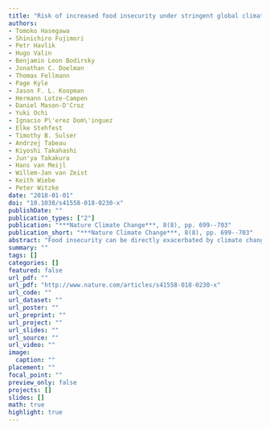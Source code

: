 ```yaml
---
title: "Risk of increased food insecurity under stringent global climate change mitigation policy"
authors: 
- Tomoko Hasegawa
- Shinichiro Fujimori
- Petr Havlik
- Hugo Valin
- Benjamin Leon Bodirsky
- Jonathan C. Doelman
- Thomas Fellmann
- Page Kyle
- Jason F. L. Koopman
- Hermann Lotze-Campen
- Daniel Mason-D'Croz
- Yuki Ochi
- Ignacio P\'erez Dom\'inguez
- Elke Stehfest
- Timothy B. Sulser
- Andrzej Tabeau
- Kiyoshi Takahashi
- Jun'ya Takakura
- Hans van Meijl
- Willem-Jan van Zeist
- Keith Wiebe
- Peter Witzke
date: "2018-01-01"
doi: "10.1038/s41558-018-0230-x"
publishDate: ""
publication_types: ["2"]
publication: "***Nature Climate Change***, 8(8), pp. 699--703"
publication_short: "***Nature Climate Change***, 8(8), pp. 699--703"
abstract: "Food insecurity can be directly exacerbated by climate change due to crop-production-related impacts of warmer and drier conditions that are expected in important agricultural regions13. However, efforts to mitigate climate change through comprehensive, economy-wide GHG emissions reductions may also negatively affect food security, due to indirect impacts on prices and supplies of key agricultural commodities46. Here we conduct a multiple model assessment on the combined effects of climate change and climate mitigation efforts on agricultural commodity prices, dietary energy availability and the population at risk of hunger. A robust finding is that by 2050, stringent climate mitigation policy, if implemented evenly across all sectors and regions, would have a greater negative impact on global hunger and food consumption than the direct impacts of climate change. The negative impacts would be most prevalent in vulnerable, low-income regions such as sub-Saharan Africa and South Asia, where food security problems are already acute."
summary: ""
tags: []
categories: []
featured: false
url_pdf: ""
url_pdf: "http://www.nature.com/articles/s41558-018-0230-x"
url_code: ""
url_dataset: ""
url_poster: ""
url_preprint: ""
url_project: ""
url_slides: ""
url_source: ""
url_video: ""
image: 
  caption: ""
placement: ""
focal_point: ""
preview_only: false
projects: []
slides: []
math: true
highlight: true
---
```

